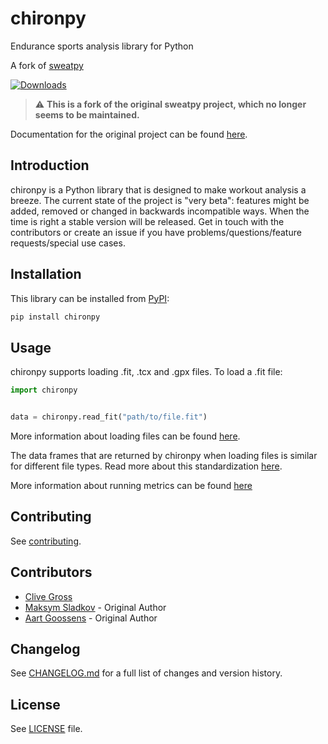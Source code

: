 # chironpy

Endurance sports analysis library for Python

A fork of [sweatpy](https://github.com/GoldenCheetah/sweatpy)

[![Downloads](https://pepy.tech/badge/chiron)](https://pepy.tech/project/chiron)

> :warning: **This is a fork of the original sweatpy project, which no longer seems to be maintained.**

Documentation for the original project can be found [here](https://github.com/GoldenCheetah/sweatpy/blob/master/docs/docs/index.md).

## Introduction

chironpy is a Python library that is designed to make workout analysis a breeze. The current state of the project is "very beta": features might be added, removed or changed in backwards incompatible ways. When the time is right a stable version will be released. Get in touch with the contributors or create an issue if you have problems/questions/feature requests/special use cases.

## Installation

This library can be installed from [PyPI](https://pypi.org/project/chironpy/):

```bash
pip install chironpy
```

## Usage

chironpy supports loading .fit, .tcx and .gpx files. To load a .fit file:

```python
import chironpy


data = chironpy.read_fit("path/to/file.fit")
```

More information about loading files can be found [here](features/data_loading.md).

The data frames that are returned by chironpy when loading files is similar for different file types.
Read more about this standardization [here](features/nomenclature.md).

More information about running metrics can be found [here](features/running_metrics.md)

## Contributing

See [contributing](contributing.md).

## Contributors

- [Clive Gross](https://github.com/clivegross)
- [Maksym Sladkov](https://github.com/sladkovm) - Original Author
- [Aart Goossens](https://github.com/AartGoossens) - Original Author

## Changelog

See [CHANGELOG.md](CHANGELOG.md) for a full list of changes and version history.

## License

See [LICENSE](LICENSE) file.
